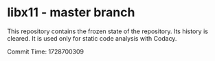 # libx11 - master branch

This repository contains the frozen state of the repository.
Its history is cleared. It is used only for static code
analysis with Codacy.

Commit Time: 1728700309